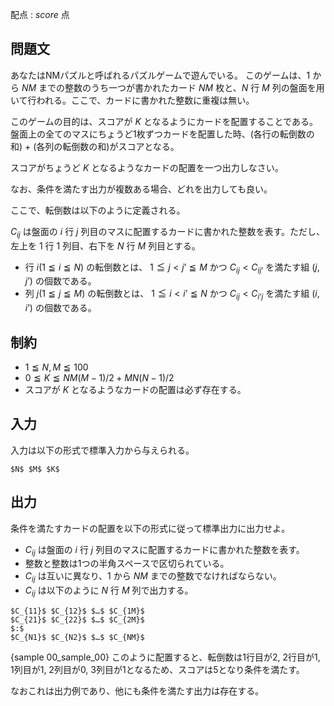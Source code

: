配点 : ${score}$ 点

問題文
--------

あなたはNMパズルと呼ばれるパズルゲームで遊んでいる。
このゲームは、$1$ から $NM$ までの整数のうち一つが書かれたカード $NM$ 枚と、$N$ 行 $M$ 列の盤面を用いて行われる。ここで、カードに書かれた整数に重複は無い。

このゲームの目的は、スコアが $K$ となるようにカードを配置することである。
盤面上の全てのマスにちょうど1枚ずつカードを配置した時、(各行の転倒数の和) + (各列の転倒数の和)がスコアとなる。

スコアがちょうど $K$ となるようなカードの配置を一つ出力しなさい。

なお、条件を満たす出力が複数ある場合、どれを出力しても良い。

ここで、転倒数は以下のように定義される。

$C_{ij}$ は盤面の $i$ 行 $j$ 列目のマスに配置するカードに書かれた整数を表す。ただし、左上を $1$ 行 $1$ 列目、右下を $N$ 行 $M$ 列目とする。

- 行 $i (1 ≦ i ≦ N)$ の転倒数とは、 $1 ≦ j < j’ ≦ M$ かつ $C_{ij} < C_{ij’}$ を満たす組 $(j, j’)$ の個数である。
- 列 $j (1 ≦ j ≦ M)$ の転倒数とは、 $1 ≦ i < i’ ≦ N$ かつ $C_{ij} < C_{i’j}$ を満たす組 $(i, i’)$ の個数である。



制約
--------

- $1 ≦ N, M ≦ 100$
- $0 ≦ K ≦ NM(M-1)/2 + MN(N-1)/2$
- スコアが $K$ となるようなカードの配置は必ず存在する。



入力
--------

入力は以下の形式で標準入力から与えられる。

~~~
$N$ $M$ $K$
~~~


出力
--------

条件を満たすカードの配置を以下の形式に従って標準出力に出力せよ。

- $C_{ij}$ は盤面の $i$ 行 $j$ 列目のマスに配置するカードに書かれた整数を表す。
- 整数と整数は1つの半角スペースで区切られている。
- $C_{ij}$ は互いに異なり、$1$ から $NM$ までの整数でなければならない。
- $C_{ij}$ は以下のように $N$ 行 $M$ 列で出力する。

~~~
$C_{11}$ $C_{12}$ $…$ $C_{1M}$
$C_{21}$ $C_{22}$ $…$ $C_{2M}$
$:$
$C_{N1}$ $C_{N2}$ $…$ $C_{NM}$
~~~

{sample 00_sample_00}
このように配置すると、転倒数は1行目が2, 2行目が1, 1列目が1, 2列目が0, 3列目が1となるため、スコアは5となり条件を満たす。

なおこれは出力例であり、他にも条件を満たす出力は存在する。
